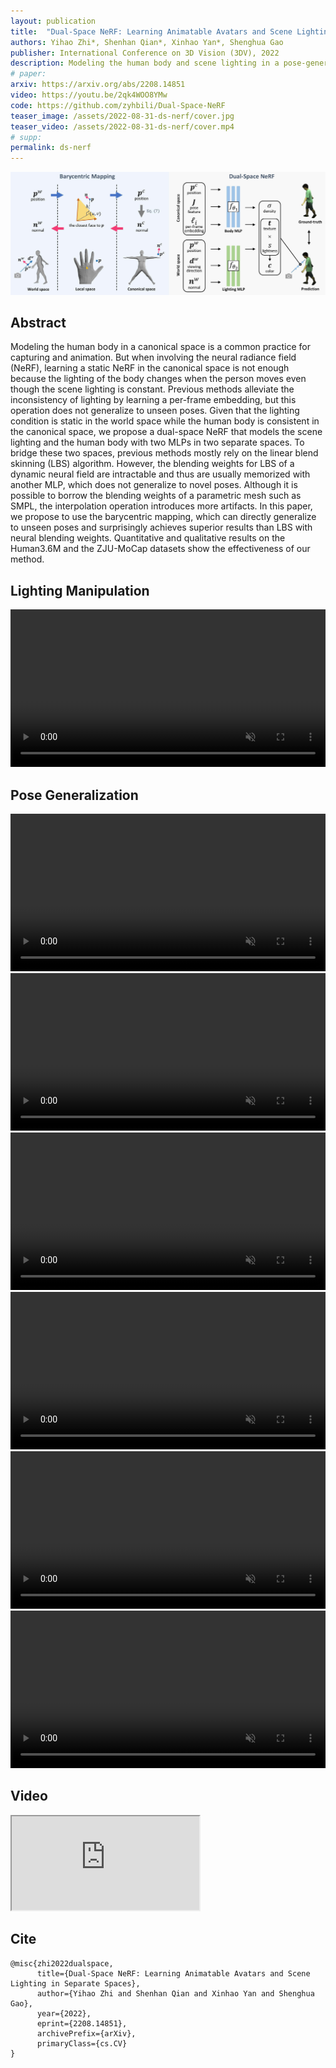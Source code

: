 ```yaml
---
layout: publication
title:  "Dual-Space NeRF: Learning Animatable Avatars and Scene Lighting in Separate Spaces"
authors: Yihao Zhi*, Shenhan Qian*, Xinhao Yan*, Shenghua Gao
publisher: International Conference on 3D Vision (3DV), 2022
description: Modeling the human body and scene lighting in a pose-generalizable manner.
# paper: 
arxiv: https://arxiv.org/abs/2208.14851
video: https://youtu.be/2qk4WOO8YMw
code: https://github.com/zyhbili/Dual-Space-NeRF
teaser_image: /assets/2022-08-31-ds-nerf/cover.jpg
teaser_video: /assets/2022-08-31-ds-nerf/cover.mp4
# supp: 
permalink: ds-nerf
---
```



![pipeline](/assets/2022-08-31-ds-nerf/pipeline.jpg)

## Abstract

Modeling the human body in a canonical space is a common practice for capturing and animation. But when involving the neural radiance field (NeRF), learning a static NeRF in the canonical space is not enough because the lighting of the body changes when the person moves even though the scene lighting is constant. Previous methods alleviate the inconsistency of lighting by learning a per-frame embedding, but this operation does not generalize to unseen poses. Given that the lighting condition is static in the world space while the human body is consistent in the canonical space, we propose a dual-space NeRF that models the scene lighting and the human body with two MLPs in two separate spaces. To bridge these two spaces, previous methods mostly rely on the linear blend skinning (LBS) algorithm. However, the blending weights for LBS of a dynamic neural field are intractable and thus are usually memorized with another MLP, which does not generalize to novel poses. Although it is possible to borrow the blending weights of a parametric mesh such as SMPL, the interpolation operation introduces more artifacts. In this paper, we propose to use the barycentric mapping, which can directly generalize to unseen poses and surprisingly achieves superior results than LBS with neural blending weights. Quantitative and qualitative results on the Human3.6M and the ZJU-MoCap datasets show the effectiveness of our method.

## Lighting Manipulation

<video autoplay loop muted controls width="100%">
  <source src="/assets/2022-08-31-ds-nerf/manipulate_lighting.mp4" type="video/mp4">
</video>

## Pose Generalization

<video autoplay loop muted controls width="100%">
  <source src="/assets/2022-08-31-ds-nerf/extreme-pose-1.mp4" type="video/mp4">
</video>

<video autoplay loop muted controls width="100%">
  <source src="/assets/2022-08-31-ds-nerf/extreme-pose-2.mp4" type="video/mp4">
</video>

<video autoplay loop muted controls width="100%">
  <source src="/assets/2022-08-31-ds-nerf/extreme-pose-3.mp4" type="video/mp4">
</video>

<video autoplay loop muted controls width="100%">
  <source src="/assets/2022-08-31-ds-nerf/zjumocap-hm36.mp4" type="video/mp4">
</video>

<video autoplay loop muted controls width="100%">
  <source src="/assets/2022-08-31-ds-nerf/hm36-zjumocap.mp4" type="video/mp4">
</video>
<video autoplay loop muted controls width="100%">
  <source src="/assets/2022-08-31-ds-nerf/cross-dataset-pose.mp4" type="video/mp4">
</video>


## Video

<div class="video-container">
    <iframe class="video" allow="autoplay; encrypted-media" allowfullscreen
        src="https://www.youtube.com/embed/2qk4WOO8YMw">
    </iframe>
</div>

## Cite

```
@misc{zhi2022dualspace,
      title={Dual-Space NeRF: Learning Animatable Avatars and Scene Lighting in Separate Spaces}, 
      author={Yihao Zhi and Shenhan Qian and Xinhao Yan and Shenghua Gao},
      year={2022},
      eprint={2208.14851},
      archivePrefix={arXiv},
      primaryClass={cs.CV}
}
```

